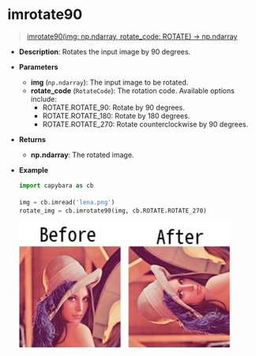# imrotate90

> [imrotate90(img: np.ndarray, rotate_code: ROTATE) -> np.ndarray](https://github.com/DocsaidLab/Capybara/blob/975d62fba4f76db59e715c220f7a2af5ad8d050e/capybara/vision/geometric.py#L66)

- **Description**: Rotates the input image by 90 degrees.

- **Parameters**

  - **img** (`np.ndarray`): The input image to be rotated.
  - **rotate_code** (`RotateCode`): The rotation code. Available options include:
    - ROTATE.ROTATE_90: Rotate by 90 degrees.
    - ROTATE.ROTATE_180: Rotate by 180 degrees.
    - ROTATE.ROTATE_270: Rotate counterclockwise by 90 degrees.

- **Returns**

  - **np.ndarray**: The rotated image.

- **Example**

  ```python
  import capybara as cb

  img = cb.imread('lena.png')
  rotate_img = cb.imrotate90(img, cb.ROTATE.ROTATE_270)
  ```

  ![imrotate90](./resource/test_imrotate90.jpg)

